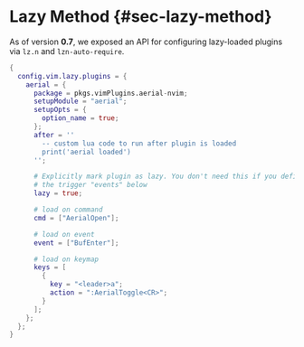 # Lazy Method {#sec-lazy-method}

As of version **0.7**, we exposed an API for configuring lazy-loaded plugins via
`lz.n` and `lzn-auto-require`.

```nix
{
  config.vim.lazy.plugins = {
    aerial = {
      package = pkgs.vimPlugins.aerial-nvim;
      setupModule = "aerial";
      setupOpts = {
        option_name = true;
      };
      after = ''
        -- custom lua code to run after plugin is loaded
        print('aerial loaded')
      '';

      # Explicitly mark plugin as lazy. You don't need this if you define one of
      # the trigger "events" below
      lazy = true;

      # load on command
      cmd = ["AerialOpen"];

      # load on event
      event = ["BufEnter"];

      # load on keymap
      keys = [
        {
          key = "<leader>a";
          action = ":AerialToggle<CR>";
        }
      ];
    };
  };
}
```
